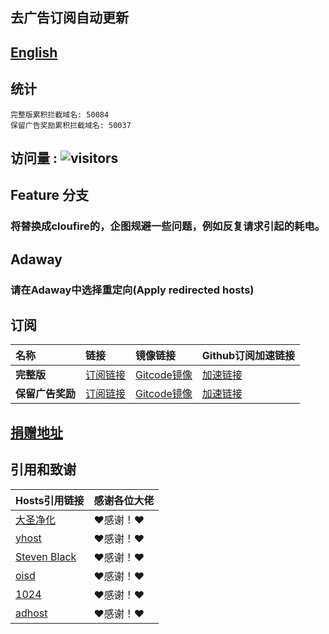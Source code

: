 ## 去广告订阅自动更新
## [English](./README_en.md)

## 统计
```
完整版累积拦截域名: 50084
保留广告奖励累积拦截域名: 50037
```
## 访问量 : ![visitors](https://visitor-badge.glitch.me/badge?page_id=lingeringsound.10007_auto&left_color=green&right_color=red)


## Feature 分支
### 将替换成cloufire的，企图规避一些问题，例如反复请求引起的耗电。

## Adaway
### 请在Adaway中选择**重定向(Apply redirected hosts)**

## 订阅

| **名称** | **链接** | **镜像链接** | **Github订阅加速链接** |
| :-- | :-- | :-- | :-- |
| **完整版** | [订阅链接](https://raw.githubusercontent.com/lingeringsound/10007_auto/Feature1/all) | [Gitcode镜像](https://gitcode.net/weixin_45617236/10007_auto/-/raw/Feature1/all) | [加速链接](https://raw.gitmirror.com/lingeringsound/10007_auto/Feature1/all) |
| **保留广告奖励** | [订阅链接](https://raw.githubusercontent.com/lingeringsound/10007_auto/Feature1/reward) | [Gitcode镜像](https://gitcode.net/weixin_45617236/10007_auto/-/raw/Feature1/reward) | [加速链接](https://raw.gitmirror.com/lingeringsound/10007_auto/Feature1/reward) |

## **[捐赠地址](https://github.com/lingeringsound/10007)**

## 引用和致谢
| **Hosts引用链接** | 感谢各位大佬 |
| :-- | :-- |
| [大圣净化](https://github.com/jdlingyu/ad-wars) | ❤感谢！❤ |
| [yhost](https://github.com/VeleSila/yhosts) | ❤感谢！❤ |
| [Steven Black](https://github.com/StevenBlack/hosts) | ❤感谢！❤ |
| [oisd](https://oisd.nl/howto) | ❤感谢！❤ |
| [1024](https://github.com/Goooler/1024_hosts) | ❤感谢！❤ |
| [adhost](https://github.com/E7KMbb/AD-hosts) | ❤感谢！❤ |

